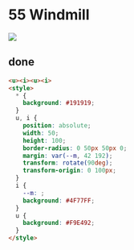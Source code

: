 # 55 Windmill

![](https://raw.githubusercontent.com/sari3l/css_battle/main/media/16775109833458/16775110028763.png)

## done

```html
<u><i><u><i>
<style>
  * {
    background: #191919;
  }
  u, i {
    position: absolute;
    width: 50;
    height: 100;
    border-radius: 0 50px 50px 0;
    margin: var(--m, 42 192);
    transform: rotate(90deg);
    transform-origin: 0 100px;
  }
  i {
    --m: ;
    background: #4F77FF;
  }
  u {
    background: #F9E492;
  } 
</style>
```